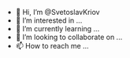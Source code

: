 - 👋 Hi, I’m @SvetoslavKriov
- 👀 I’m interested in ...
- 🌱 I’m currently learning ...
- 💞️ I’m looking to collaborate on ...
- 📫 How to reach me ...

<!---
SvetoslavKriov/SvetoslavKriov is a ✨ special ✨ repository because its `README.md` (this file) appears on your GitHub profile.
You can click the Preview link to take a look at your changes.
--->
